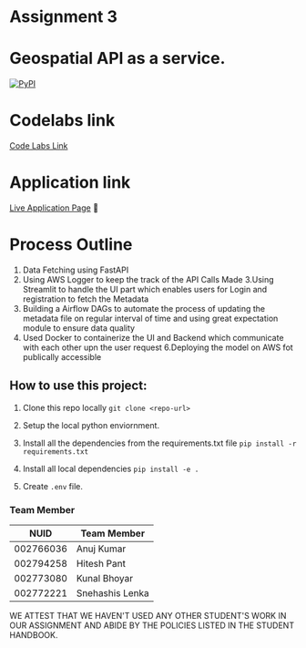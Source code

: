 # Assignment 3

#  Geospatial  API as a service.


[![PyPI](https://img.shields.io/pypi/pyversions/locust.svg)](https://pypi.org/project/locust/)



# Codelabs link

[Code Labs Link](https://codelabs-preview.appspot.com/?file_id=1nghIHlS4LUmvoRvo3yWZrO-jxsyU_Wz35ny6Q_JB0RQ#2)




# Application link

[Live Application Page](https://bigdataia-spring2023-team-10-assignment-1-streamlithome-t6rxsk.streamlit.app/) :rocket:





# Process Outline

1. Data Fetching using FastAPI 
2. Using AWS Logger to keep the track of the API Calls Made
3.Using Streamlit to handle the UI part which enables users for Login and registration to fetch the Metadata
4. Building a Airflow DAGs to automate the process of updating the metadata file on regular interval of time and using great expectation module to ensure data quality
5. Used Docker to containerize the UI and Backend which communicate with each other upn the user request 
6.Deploying the model on AWS fot publically accessible





## How to use  this project:


1. Clone this repo locally `git clone <repo-url>`

2. Setup the local python enviornment.

3. Install all the dependencies from the requirements.txt file
`pip install -r requirements.txt`

4. Install all local dependencies 
`pip install -e .`

5. Create `.env` file.











### Team Member

| NUID | Team Member       |
|:-----:|---------------|
| 002766036       | Anuj Kumar |
| 002794258      |  Hitesh  Pant            |
| 002773080      |  Kunal Bhoyar              |
| 002772221      |  Snehashis Lenka              |


WE ATTEST THAT WE HAVEN'T USED ANY OTHER STUDENT'S WORK IN OUR ASSIGNMENT AND ABIDE BY THE POLICIES LISTED IN THE STUDENT HANDBOOK.
